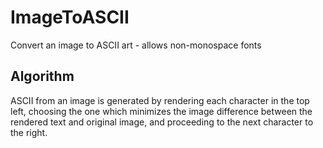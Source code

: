 # ImageToASCII

Convert an image to ASCII art - allows non-monospace fonts

## Algorithm
ASCII from an image is generated by rendering each character in the top left, choosing the one which minimizes the image difference between the rendered text and original image, and proceeding to the next character to the right.
